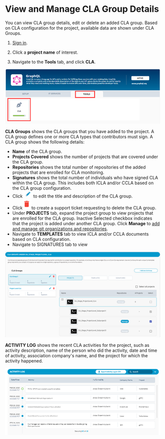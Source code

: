 # View and Manage CLA Group Details

You can view CLA group details, edit or delete an added CLA group. Based on CLA configuration for the project, available data are shown under CLA Groups.

1. [Sign in](sign-in-to-project-control-center.md).

2. Click a **project name** of interest.

3. Navigate to the **Tools** tab, and click **CLA**.

![Tools](../../.gitbook/assets/tools-tab.png)

**CLA Groups** shows the CLA groups that you have added to the project. A CLA group defines one or more CLA types that contributors must sign. A CLA group shows the following details:

* **Name** of the CLA group.
* **Projects Covered** shows the number of projects that are covered under the CLA group.
* **Repositories** shows the total number of repositories of the added projects that are enrolled for CLA monitoring.
* **Signatures** shows the total number of individuals who have signed CLA within the CLA group. This includes both ICLA and/or CCLA based on the CLA group configuration.
* Click![](../../.gitbook/assets/edit-cta.png)to edit the title and description of the CLA group.
* Click![](../../.gitbook/assets/delete-icon.png)to create a support ticket requesting to delete the CLA group.
* Under **PROJECTS** tab, expand the project group to view projects that are enrolled for the CLA group. Inactive Selected checkbox indicates that the project is added under another CLA group. Click **Manage** to [add and manage git organizations and repositories](add-and-manage-git-organizations-and-repositories/).
* Navigate to **TEMPLATES** tab to view ICLA and/or CCLA documents based on CLA configuration.
* Navigate to SIGNATURES tab to view 

![View CLA Group Details](../../.gitbook/assets/view-cla-details.png)

**ACTIVITY LOG** shows the recent CLA activities for the project, such as activity description, name of the person who did the activity, date and time of activity, association company's name, and the project for which the activity happened.  

![](../../.gitbook/assets/activity-log.png)

 

